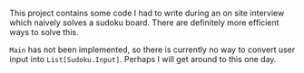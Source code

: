 This project contains some code I had to write during an on site interview which naively solves a sudoku board. There are definitely more efficient ways to solve this.

`Main` has not been implemented, so there is currently no way to convert user input into `List[Sudoku.Input]`. Perhaps I will get around to this one day.